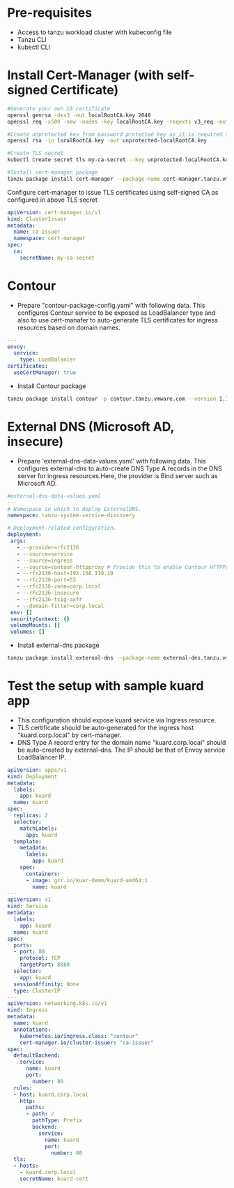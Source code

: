 # Pre-requisites
- Access to tanzu workload cluster with kubeconfig file
- Tanzu CLI  
- kubectl CLI

# Install Cert-Manager (with self-signed Certificate)
```sh
#Generate your own CA certificate
openssl genrsa -des3 -out localRootCA.key 2048
openssl req -x509 -new -nodes -key localRootCA.key -reqexts v3_req -extensions v3_ca -sha256 -days 1825 -out localRootCA.pem

#Create unprotected key from password protected key as it is required to work with cert-manager
openssl rsa -in localRootCA.key -out unprotected-localRootCA.key

#Create TLS secret  
kubectl create secret tls my-ca-secret --key unprotected-localRootCA.key --cert localRootCA.pem -n cert-manager

#Install cert-manager package
tanzu package install cert-manager --package-name cert-manager.tanzu.vmware.com --version 1.1.0+vmware.1-tkg.2 --namespace my-packages --create-namespace
```
Configure cert-manager to issue TLS certificates using self-signed CA as configured in above TLS secret
```yaml
apiVersion: cert-manager.io/v1
kind: ClusterIssuer
metadata:
  name: ca-issuer
  namespace: cert-manager
spec:
  ca:
    secretName: my-ca-secret
```

# Contour
- Prepare "contour-package-config.yaml" with following data. This configures Contour service to be exposed as LoadBalancer type and also to use cert-manafer to auto-generate TLS certificates for ingress resources based on domain names.
```yaml
---
envoy:
  service:
    type: LoadBalancer
certificates:
  useCertManager: true
```
- Install Contour package
```sh
tanzu package install contour -p contour.tanzu.vmware.com --version 1.17.1+vmware.1-tkg.1 --values-file contour-package-config.yaml --namespace my-packages
```

# External DNS (Microsoft AD, insecure)
- Prepare 'external-dns-data-values.yaml' with following data. This configures external-dns to auto-create DNS Type A records in the DNS server for ingress resources.Here, the provider is Bind server such as Microsoft AD.
```yaml
#external-dns-data-values.yaml
---
# Namespace in which to deploy ExternalDNS.
namespace: tanzu-system-service-discovery

# Deployment-related configuration.
deployment:
 args:
   - --provider=rfc2136
   - --source=service
   - --source=ingress
   - --source=contour-httpproxy # Provide this to enable Contour HTTPProxy support. Must have Contour installed or ExternalDNS will fail.
   - --rfc2136-host=192.168.110.10
   - --rfc2136-port=53
   - --rfc2136-zone=corp.local
   - --rfc2136-insecure
   - --rfc2136-tsig-axfr
   - --domain-filter=corp.local
 env: []
 securityContext: {}
 volumeMounts: []
 volumes: []
 ```
 - Install external-dns package
 ```sh
tanzu package install external-dns --package-name external-dns.tanzu.vmware.com --version 0.8.0+vmware.1-tkg.1 --values-file external-dns-data-values.yaml --namespace my-packages
```

# Test the setup with sample kuard app 
- This configuration should expose kuard service via Ingress resource. 
- TLS certificate should be auto-generated for the ingress host "kuard.corp.local" by cert-manager.
- DNS Type A record entry for the domain name "kuard.corp.local" should be auto-created by external-dns. The IP should be that of Envoy service LoadBalancer IP.
```yaml
apiVersion: apps/v1
kind: Deployment
metadata:
  labels:
    app: kuard
  name: kuard
spec:
  replicas: 2
  selector:
    matchLabels:
      app: kuard
  template:
    metadata:
      labels:
        app: kuard
    spec:
      containers:
      - image: gcr.io/kuar-demo/kuard-amd64:1
        name: kuard
---
apiVersion: v1
kind: Service
metadata:
  labels:
    app: kuard
  name: kuard
spec:
  ports:
  - port: 80
    protocol: TCP
    targetPort: 8080
  selector:
    app: kuard
  sessionAffinity: None
  type: ClusterIP
---
apiVersion: networking.k8s.io/v1
kind: Ingress
metadata:
  name: kuard
  annotations:
    kubernetes.io/ingress.class: "contour"
    cert-manager.io/cluster-issuer: "ca-issuer"
spec:
  defaultBackend:
    service:
      name: kuard
      port:
        number: 80
  rules:
  - host: kuard.corp.local
    http:
      paths:
      - path: /
        pathType: Prefix
        backend:
          service:
            name: kuard
            port:
              number: 80
  tls:
  - hosts:
    - kuard.corp.local
    secretName: kuard-cert
```
